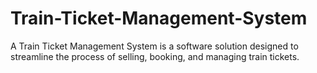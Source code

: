 # Train-Ticket-Management-System
A Train Ticket Management System is a software solution designed to streamline the process of selling, booking, and managing train tickets. 
